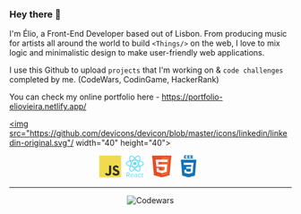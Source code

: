
### Hey there 👋

I'm Élio, a Front-End Developer based out of Lisbon. From producing music for artists all around the world to build `<Things/>` on the web, I love to mix logic and minimalistic design to make user-friendly web applications.

I use this Github to upload `projects` that I'm working on & `code challenges` completed by me. (CodeWars, CodinGame, HackerRank)

You can check my online portfolio here - <a href="https://portfolio-eliovieira.netlify.app/" target="_blank">https://portfolio-eliovieira.netlify.app/</a>

<a href="https://www.linkedin.com/in/eliovieira/" target="_blank"><img src="https://github.com/devicons/devicon/blob/master/icons/linkedin/linkedin-original.svg"/ width="40" height="40"></a>
<div align="center">

 <img src="https://github.com/devicons/devicon/blob/master/icons/javascript/javascript-original.svg" title="JavaScript" alt="JavaScript" width="40" height="40"/>  <img src="https://github.com/devicons/devicon/blob/master/icons/react/react-original-wordmark.svg" title="React" alt="React" width="40" height="40"/>&nbsp;  <img src="https://github.com/devicons/devicon/blob/master/icons/html5/html5-original.svg" title="HTML5" alt="HTML" width="40" height="40"/>&nbsp;  <img src="https://github.com/devicons/devicon/blob/master/icons/css3/css3-plain-wordmark.svg"  title="CSS3" alt="CSS" width="40" height="40"/>&nbsp;

---


![Codewars](https://github.r2v.ch/codewars?user=eliovieira)


</div>


<!--
**eliovieira/eliovieira** is a ✨ _special_ ✨ repository because its `README.md` (this file) appears on your GitHub profile.

Here are some ideas to get you started:

- 🔭 I’m currently working on ...
- 🌱 I’m currently learning ...
- 👯 I’m looking to collaborate on ...
- 🤔 I’m looking for help with ...
- 💬 Ask me about ...
- 📫 How to reach me: ...
- 😄 Pronouns: ...
- ⚡ Fun fact: ...
-->
